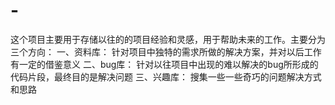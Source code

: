 # -
这个项目主要用于存储以往的的项目经验和灵感，用于帮助未来的工作。主要分为三个方向：
一、资料库：
针对项目中独特的需求所做的解决方案，并对以后工作有一定的借鉴意义
二、bug库：
针对以往项目中出现的难以解决的bug所形成的代码片段，最终目的是解决问题
三、兴趣库：
搜集一些一些奇巧的问题解决方式和思路
